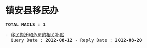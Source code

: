 # 镇安县移民办
<pre><b>TOTAL MAILS : 1</b></pre>
<pre>
- <a href="../../categories/mails/1340.md">移民搬迁和危房的相关补贴</a><br/>  Query Date : <b>2012-08-12</b> - Reply Date : <b>2012-08-20</b>
</pre>
